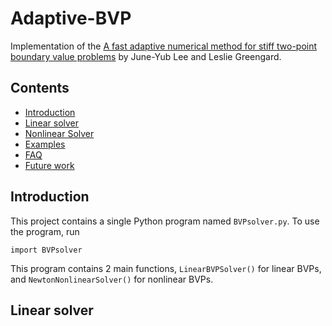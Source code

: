 # Adaptive-BVP
Implementation of the [A fast adaptive numerical method for stiff two-point boundary value problems](https://math.nyu.edu/~greengar/lee_gr_tpbvp.pdf) by June-Yub Lee and Leslie Greengard.


## Contents
- [Introduction](#introduction)
- [Linear solver](#linear-solver)
- [Nonlinear Solver](#nonlinear-solver)
- [Examples](#examples)
- [FAQ](#faq)
- [Future work](#future-work)

## Introduction
This project contains a single Python program named `BVPsolver.py`. To use the program, run
```
import BVPsolver
```

This program contains 2 main functions, `LinearBVPSolver()` for linear BVPs, and `NewtonNonlinearSolver()` for nonlinear BVPs.

## Linear solver




